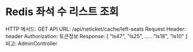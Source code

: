 # Redis 좌석 수 리스트 조회

HTTP 메서드: GET
API URL: /api/neticket/cache/left-seats
Request Header: header
Authorization: 토큰정보
Response: [
"ls47",
"ls25",
…..
"ls18",
"ls10"
]
비고: AdminController